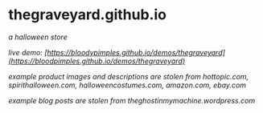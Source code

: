# thegraveyard.github.io
*a halloween store*

*live demo: [https://bloodypimples.github.io/demos/thegraveyard](https://bloodpimples.github.io/demos/thegraveyard)*


*example product images and descriptions are stolen from hottopic.com, spirithalloween.com, halloweencostumes.com, amazon.com, ebay.com*


*example blog posts are stolen from theghostinmymachine.wordpress.com*
